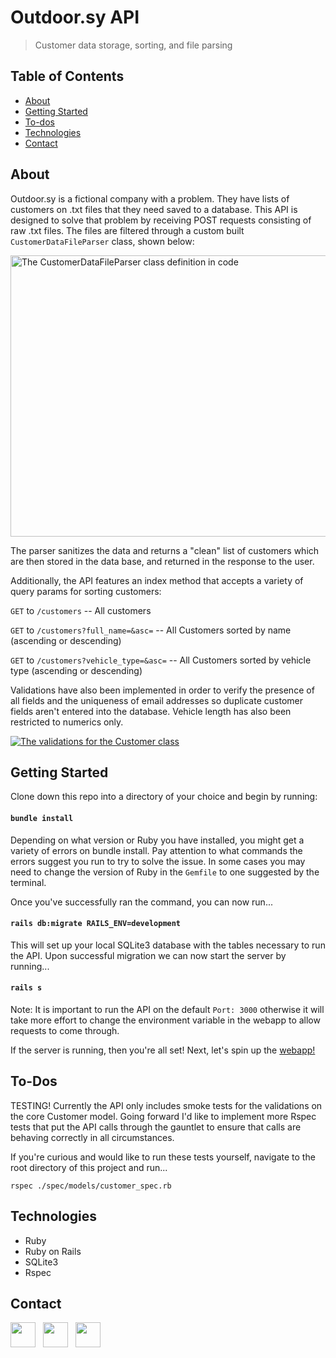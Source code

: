 # Outdoor.sy API

>Customer data storage, sorting, and file parsing

## Table of Contents
* [About](#about)
* [Getting Started](#getting-started)
* [To-dos](#to-dos)
* [Technologies](#technologies)
* [Contact](#contact)

## About

Outdoor.sy is a fictional company with a problem.  They have lists of customers on .txt files that they need saved to a database.  This API is designed to solve that problem by receiving POST requests consisting of raw .txt files.  The files are filtered through a custom built `CustomerDataFileParser` class, shown below:

[<img src="https://i.imgur.com/MIqudHo.png" alt="The CustomerDataFileParser class definition in code" height="450" width="600"/>](https://i.imgur.com/MIqudHo.png)

The parser sanitizes the data and returns a "clean" list of customers which are then stored in the data base, and returned in the response to the user.  

Additionally, the API features an index method that accepts a variety of query params for sorting customers:

`GET` to `/customers` -- All customers

`GET` to `/customers?full_name=&asc=` -- All Customers sorted by name (ascending or descending)

`GET` to `/customers?vehicle_type=&asc=` -- All Customers sorted by vehicle type (ascending or descending)

Validations have also been implemented in order to verify the presence of all fields and the uniqueness of email addresses so duplicate customer fields aren't entered into the database.  Vehicle length has also been restricted to numerics only.

[<img src="https://i.imgur.com/CFF03CC.png" alt="The validations for the Customer class"/>](https://i.imgur.com/CFF03CC.png)

## Getting Started

Clone down this repo into a directory of your choice and begin by running:

#### `bundle install`

Depending on what version or Ruby you have installed, you might get a variety of errors on bundle install.  Pay attention to what commands the errors suggest you run to try to solve the issue.  In some cases you may need to change the version of Ruby in the `Gemfile` to one suggested by the terminal.

Once you've successfully ran the command, you can now run...

#### `rails db:migrate RAILS_ENV=development`

This will set up your local SQLite3 database with the tables necessary to run the API.  Upon successful migration we can now start the server by running...

#### `rails s`

Note: It is important to run the API on the default `Port: 3000` otherwise it will take more effort to change the environment variable in the webapp to allow requests to come through.

If the server is running, then you're all set!  Next, let's spin up the [webapp!](https://github.com/TJBachorz/odsy-customer-intake-webapp)

## To-Dos

TESTING!  Currently the API only includes smoke tests for the validations on the core Customer model.  Going forward I'd like to implement more Rspec tests that put the API calls through the gauntlet to ensure that calls are behaving correctly in all circumstances.

If you're curious and would like to run these tests yourself, navigate to the root directory of this project and run...

`rspec ./spec/models/customer_spec.rb`

## Technologies

* Ruby
* Ruby on Rails
* SQLite3
* Rspec

## Contact

[<img src="https://cdn2.iconfinder.com/data/icons/social-icons-33/128/Github-512.png" width="40" height="40"/>](https://github.com/TJBachorz) &nbsp; [<img src="https://cdn2.iconfinder.com/data/icons/social-media-applications/64/social_media_applications_14-linkedin-512.png" width="40" height="40"/>](https://www.linkedin.com/in/tjbachorz/) &nbsp; [<img src="https://cdn3.iconfinder.com/data/icons/popular-services-brands-vol-2/512/medium-512.png" width="40" height="40"/>](https://tjbachorz.medium.com/)
